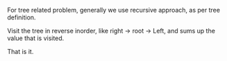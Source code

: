 
For tree related problem, generally we use recursive approach, as per tree definition.

Visit the tree in reverse inorder, like right -> root -> Left, and sums up the value that is visited.  

That is it. 
